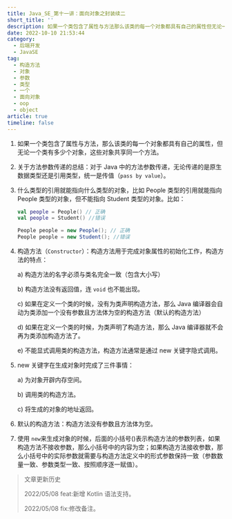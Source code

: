 ```yaml
---
title: Java_SE_第十一讲：面向对象之封装续二
short_title: ''
description: 如果一个类包含了属性与方法那么该类的每一个对象都具有自己的属性但无论一个类有多少个对象这些对象共享同一个方法。关于方法参数传递的总结_对于java中的方法参数传递无论传递的是原生数据类型还是引用类型统一是传值（passbyvalue​）。什么类型的引用就能指向什么类型的对象比如people类型的引用就能指向people类型的对象但不能指向student类型的对象。比如_valpeople=people()正确valpeople=student()错误peoplepeople=newpeople()_正确p
date: 2022-10-10 21:53:44
category:
  - 后端开发
  - JavaSE
tag:
  - 构造方法
  - 对象
  - 参数
  - 类型
  - 一个
  - 面向对象
  - oop
  - object
article: true
timeline: false
---
```

1. 如果一个类包含了属性与方法，那么该类的每一个对象都具有自己的属性，但无论一个类有多少个对象，这些对象共享同一个方法。
2. 关于方法参数传递的总结：对于 Java 中的方法参数传递，无论传递的是原生数据类型还是引用类型，统一是传值（`pass by value`​）。
3. 什么类型的引用就能指向什么类型的对象，比如 People 类型的引用就能指向 People 类型的对象，但不能指向 Student 类型的对象。比如：

   ```kotlin
   val people = People() // 正确
   val people = Student() //错误
   ```

   ```java
   People people = new People(); // 正确
   People people = new Student(); //错误
   ```
4. 构造方法（`Constructor`​）：构造方法用于完成对象属性的初始化工作，构造方法的特点：  

   a) 构造方法的名字必须与类名完全一致（包含大小写）

   b) 构造方法没有返回值，连 `void` 也不能出现。

   c) 如果在定义一个类的时候，没有为类声明构造方法，那么 Java 编译器会自动为类添加一个没有参数且方法体为空的构造方法（默认的构造方法）

   d) 如果在定义一个类的时候，为类声明了构造方法，那么 Java 编译器就不会再为类添加构造方法了。

   e) 不能显式调用类的构造方法，构造方法通常是通过 new 关键字隐式调用。
5. new 关键字在生成对象时完成了三件事情：

   a) 为对象开辟内存空间。

   b) 调用类的构造方法。

   c) 将生成的对象的地址返回。
6. 默认的构造方法：构造方法没有参数且方法体为空。
7. 使用 `new`​ 来生成对象的时候，后面的小括号()表示构造方法的参数列表，如果构造方法不接收参数，那么小括号中的内容为空；如果构造方法接收参数，那么小括号中的实际参数就需要与构造方法定义中的形式参数保持一致（参数数量一致、参数类型一致、按照顺序逐一赋值）。

> 文章更新历史
>
> 2022/05/08 feat:新增 Kotlin 语法支持。
>
> 2022/05/08 fix:修改备注。